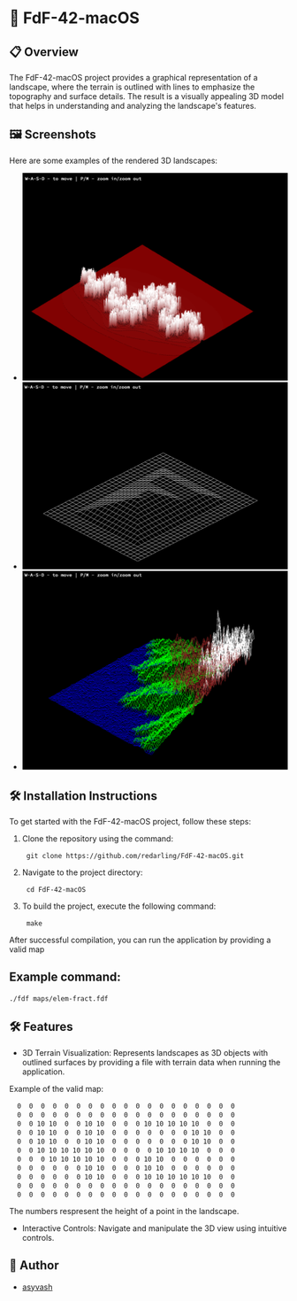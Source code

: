 # 🌄 FdF-42-macOS 

## 📋 Overview

The FdF-42-macOS project provides a graphical representation of a landscape, where the terrain is outlined with lines to emphasize the topography and surface details. The result is a visually appealing 3D model that helps in understanding and analyzing the landscape's features.

## 🖼️ Screenshots

Here are some examples of the rendered 3D landscapes:

- ![Screenshot 1](https://github.com/redarling/FdF-42-macOS/blob/main/img2.png)
- ![Screenshot 2](https://github.com/redarling/FdF-42-macOS/blob/main/img1.png)
- ![Screenshot 3](https://github.com/redarling/FdF-42-macOS/blob/main/img3.png)

## 🛠️ Installation Instructions

To get started with the FdF-42-macOS project, follow these steps:

1. Clone the repository using the command:

        git clone https://github.com/redarling/FdF-42-macOS.git

2. Navigate to the project directory:

        cd FdF-42-macOS

3. To build the project, execute the following command:

        make

After successful compilation, you can run the application by providing a valid map

## Example command:

    ./fdf maps/elem-fract.fdf

## 🛠️ Features

-   3D Terrain Visualization: Represents landscapes as 3D objects with
  outlined surfaces by providing a file with terrain data when running the application.

Example of the valid map:

      0  0  0  0  0  0  0  0  0  0  0  0  0  0  0  0  0  0  0
      0  0  0  0  0  0  0  0  0  0  0  0  0  0  0  0  0  0  0
      0  0 10 10  0  0 10 10  0  0  0 10 10 10 10 10  0  0  0
      0  0 10 10  0  0 10 10  0  0  0  0  0  0  0 10 10  0  0
      0  0 10 10  0  0 10 10  0  0  0  0  0  0  0 10 10  0  0
      0  0 10 10 10 10 10 10  0  0  0  0 10 10 10 10  0  0  0
      0  0  0 10 10 10 10 10  0  0  0 10 10  0  0  0  0  0  0
      0  0  0  0  0  0 10 10  0  0  0 10 10  0  0  0  0  0  0
      0  0  0  0  0  0 10 10  0  0  0 10 10 10 10 10 10  0  0
      0  0  0  0  0  0  0  0  0  0  0  0  0  0  0  0  0  0  0
      0  0  0  0  0  0  0  0  0  0  0  0  0  0  0  0  0  0  0

The numbers respresent the height of a point in the landscape.

-   Interactive Controls: Navigate and manipulate the 3D view using intuitive controls.

## 📝 Author
- [asyvash](https://github.com/redarling)
